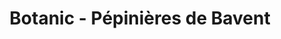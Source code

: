 ---
title: "Botanic - Pépinières de Bavent"
url: /demouville/botanic-pepinieres-de-bavent/
shop: centre de jardinage
---
